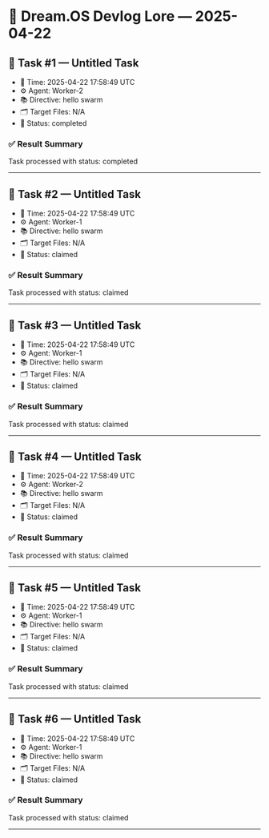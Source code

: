# 🧠 Dream.OS Devlog Lore — 2025-04-22


## 🧩 Task #1 — Untitled Task
- 📅 Time: 2025-04-22 17:58:49 UTC
- ⚙️ Agent: Worker-2
- 📚 Directive: hello swarm
- 🗂️ Target Files: N/A
- 🔄 Status: completed


### ✅ Result Summary
Task processed with status: completed




---

## 🧩 Task #2 — Untitled Task
- 📅 Time: 2025-04-22 17:58:49 UTC
- ⚙️ Agent: Worker-1
- 📚 Directive: hello swarm
- 🗂️ Target Files: N/A
- 🔄 Status: claimed


### ✅ Result Summary
Task processed with status: claimed




---

## 🧩 Task #3 — Untitled Task
- 📅 Time: 2025-04-22 17:58:49 UTC
- ⚙️ Agent: Worker-1
- 📚 Directive: hello swarm
- 🗂️ Target Files: N/A
- 🔄 Status: claimed


### ✅ Result Summary
Task processed with status: claimed




---

## 🧩 Task #4 — Untitled Task
- 📅 Time: 2025-04-22 17:58:49 UTC
- ⚙️ Agent: Worker-2
- 📚 Directive: hello swarm
- 🗂️ Target Files: N/A
- 🔄 Status: claimed


### ✅ Result Summary
Task processed with status: claimed




---

## 🧩 Task #5 — Untitled Task
- 📅 Time: 2025-04-22 17:58:49 UTC
- ⚙️ Agent: Worker-1
- 📚 Directive: hello swarm
- 🗂️ Target Files: N/A
- 🔄 Status: claimed


### ✅ Result Summary
Task processed with status: claimed




---

## 🧩 Task #6 — Untitled Task
- 📅 Time: 2025-04-22 17:58:49 UTC
- ⚙️ Agent: Worker-1
- 📚 Directive: hello swarm
- 🗂️ Target Files: N/A
- 🔄 Status: claimed


### ✅ Result Summary
Task processed with status: claimed




---
 